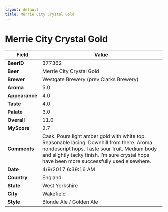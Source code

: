 ```yaml
---
layout: default
title: Merrie City Crystal Gold
---
```


# Merrie City Crystal Gold

| Field         | Value     |
|---------------|-----------|
| **BeerID** | 377362 |
| **Beer** | Merrie City Crystal Gold |
| **Brewer** | Westgate Brewery (prev Clarks Brewery) |
| **Aroma** | 5.0 |
| **Appearance** | 4.0 |
| **Taste** | 4.0 |
| **Palate** | 3.0 |
| **Overall** | 11.0 |
| **MyScore** | 2.7 |
| **Comments** | Cask. Pours light amber gold with white top. Reasonable lacing. Downhill from there. Aroma nondescript hops. Taste sour fruit. Medium body and slightly tacky finish. I’m sure crystal hops have been more successfully used elsewhere. |
| **Date** | 4/9/2017 6:39:16 AM |
| **Country** | England |
| **State** | West Yorkshire |
| **City** | Wakefield |
| **Style** | Blonde Ale / Golden Ale |
